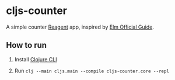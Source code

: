 # cljs-counter

A simple counter [Reagent](https://reagent-project.github.io/) app, inspired by [Elm Official Guide](https://guide.elm-lang.org/).

## How to run

1. Install [Clojure CLI](https://clojure.org/guides/getting_started#_clojure_installer_and_cli_tools)

2. Run `clj --main cljs.main --compile cljs-counter.core --repl`
